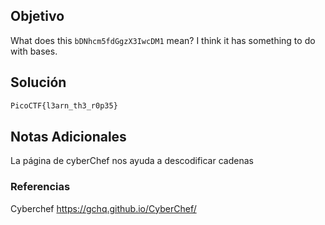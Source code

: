 
## Objetivo 
What does this `bDNhcm5fdGgzX3IwcDM1` mean? I think it has something to do with bases.

## Solución  
```bash
PicoCTF{l3arn_th3_r0p35}
```

## Notas Adicionales 
La página de cyberChef nos ayuda a descodificar cadenas

### Referencias

Cyberchef
https://gchq.github.io/CyberChef/